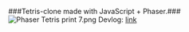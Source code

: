 ###Tetris-clone made with JavaScript + Phaser.###
![Phaser Tetris print 7.png](https://bitbucket.org/repo/Gg6pneo/images/3373864886-Phaser%20Tetris%20print%207.png)
Devlog: [link](https://imgur.com/a/G2Ze6)